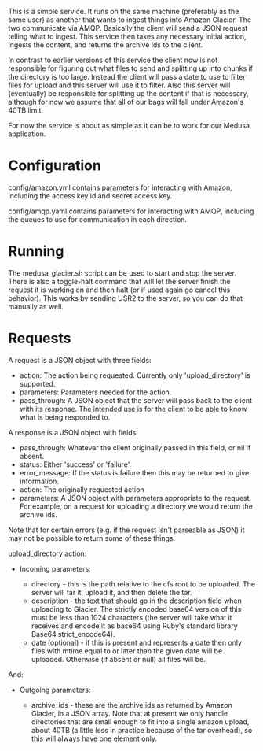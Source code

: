 This is a simple service. It runs on the same machine (preferably as the same user) as another that wants to
ingest things into Amazon Glacier. The two communicate via AMQP. Basically the client will send a JSON request
telling what to ingest. This service then takes any necessary initial action, ingests the content, and
returns the archive ids to the client. 

In contrast to earlier versions of this service the client now is not responsible for figuring out what files to
send and splitting up into chunks if the directory is too large. Instead the client will pass a date to use
to filter files for upload and this server will use it to filter. Also this server will (eventually) be responsible
for splitting up the content if that is necessary, although for now we assume that all of our bags will fall under
Amazon's 40TB limit.

For now the service is about as simple as it can be to work for our Medusa application.

Configuration
=============

config/amazon.yml contains parameters for interacting with Amazon, including the access key id and secret access
key.

config/amqp.yaml contains parameters for interacting with AMQP, including the queues to use for communication
in each direction.

Running
=======

The medusa_glacier.sh script can be used to start and stop the server. There is also a toggle-halt
command that will let the server finish the request it is working on and then halt (or if used again go cancel this
behavior). This works by sending USR2 to the server, so you can do that manually as well.

Requests
========

A request is a JSON object with three fields:

- action: The action being requested. Currently only 'upload_directory' is supported.
- parameters: Parameters needed for the action.
- pass_through: A JSON object that the server will pass back to the client with its response. The intended use
 is for the client to be able to know what is being responded to.

A response is a JSON object with fields:

- pass_through: Whatever the client originally passed in this field, or nil if absent.
- status: Either 'success' or 'failure'.
- error_message: If the status is failure then this may be returned to give information.
- action: The originally requested action
- parameters: A JSON object with parameters appropriate to the request. For example, on a request for uploading
 a directory we would return the archive ids.

Note that for certain errors (e.g. if the request isn't parseable as JSON) it may not be possible to return some
of these things.

upload_directory action:

- Incoming parameters:

  - directory - this is the path relative to the cfs root to be uploaded. The server will tar it, upload it, 
and then delete the tar.
  - description - the text that should go in the description field when uploading to Glacier. The strictly encoded
base64 version of this must be less than 1024 characters (the server will take what it receives and encode it
as base64 using Ruby's standard library Base64.strict_encode64).
  - date (optional) - if this is present and represents a date then only files with mtime equal to or later than the
   given date will be uploaded. Otherwise (if absent or null) all files will be.

And: 

- Outgoing parameters:

  - archive_ids - these are the archive ids as returned by Amazon Glacier, in a JSON array. Note that at present
we only handle directories that are small enough to fit into a single amazon upload, about 40TB (a little less in
practice because of the tar overhead), so this will always have one element only.